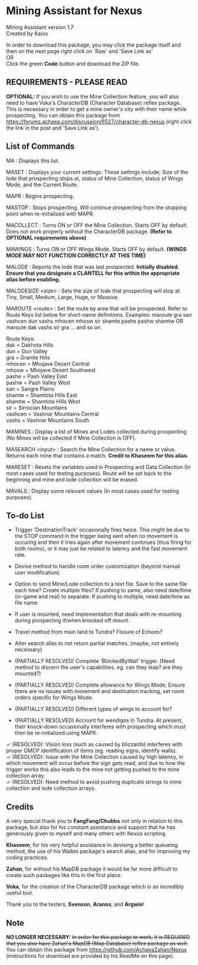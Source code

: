 # Mining Assistant for Nexus

Mining Assistant version 1.7<br/>
Created by Kaios

In order to download this package, you may click the package itself and then on the next page right click on 'Raw' and 'Save Link as' <br>OR<br> Click the green **Code** button and download the ZIP file.

REQUIREMENTS - PLEASE READ
--------------------------
**OPTIONAL:** If you wish to use the Mine Collection feature, you will also need to have Voka's CharacterDB (Character Database) reflex package. This is necessary in order to get a mine owner's city with their name while prospecting. You can obtain this package from https://forums.achaea.com/discussion/6527/character-db-nexus (right click the link in the post and 'Save Link as').


List of Commands
----------------
MA : Displays this list.

MASET : Displays your current settings. These settings include; Size of the lode that prospecting stops at, status of Mine Collection, status of Wings Mode, and the Current Route.

MAPR : Begins prospecting.

MASTOP : Stops prospecting. Will continue prospecting from the stopping point when re-initialized with MAPR.

MACOLLECT : Turns ON or OFF the Mine Collection. Starts OFF by default. Does not work properly without the CharacterDB package. **(Refer to OPTIONAL requirements above)**

MAWINGS : Turns ON or OFF Wings Mode. Starts OFF by default. **(WINGS MODE MAY NOT FUNCTION CORRECTLY AT THIS TIME)**

MALODE : Reports the lode that was last prospected. **Initially disabled. Ensure that you designate a CLANTELL for this within the appropriate alias before enabling.**

MALODESIZE \<size\> : Sets the size of lode that prospecting will stop at. Tiny, Small, Medium, Large, Huge, or Massive.

MAROUTE \<route\> : Set the route by area that will be prospected. Refer to Route Keys list below for short-name definitions.
Examples: maroute gra san vashcen dun vashs mhocen mhosw sir shamte pashe pashw shamtw OR maroute dak vashs sir gra ... and so on.

Route Keys:<br/>
dak = Dakhota Hills<br/>
dun = Dun Valley<br/>
gra = Granite Hills<br/>
mhocen = Mhojave Desert Central<br/>
mhosw = Mhojave Desert Southwest<br/>
pashe = Pash Valley East<br/>
pashw = Pash Valley West<br/>
san = Sangre Plains<br/>
shamte = Shamtota Hills East<br/>
shamtw = Shamtota Hills West<br/>
sir = Sirrocian Mountains<br/>
vashcen = Vashnar Mountains Central<br/>
vashs = Vashnar Mountains South<br/>

MAMINES : Display a list of Mines and Lodes collected during prospecting (No Mines will be collected if Mine Collection is OFF).

MASEARCH \<input\> : Search the Mine Collection for a name or value. Returns each mine that contains a match. **Credit to Khaseem for this alias.**

MARESET : Resets the variables used in Prospecting and Data Collection (In most cases used for testing purposes). Route will be set back to the beginning and mine and lode collection will be erased.

MAVALS : Display some relevant values (In most cases used for testing purposes).


To-do List
----------
- Trigger 'DestinationTrack' occasionally fires twice. This might be due to the STOP command in the trigger being sent when no movement is occuring and then it tries again after movement continues (thus firing for both rooms), or it may just be related to latency and the fast movement rate.
- Devise method to handle room order customization (beyond manual user modification).
- Option to send Mine/Lode collection to a text file. Save to the same file each time? Create multiple files? If pushing to same, also need date/time (in-game and real) to separate. If pushing to multiple, need date/time as file name.
- If user is mounted, need implementation that deals with re-mounting during prospecting if/when knocked off mount.
- Travel method from main land to Tundra? Fissure of Echoes?
- Alter search alias to not return partial matches. (maybe, not entirely necessary)

- (PARTIALLY RESOLVED) Complete 'BlockedByWall' trigger. (Need method to discern the user's capabilities, eg. can they leap? are they mounted?)
- (PARTIALLY RESOLVED) Complete allowance for Wings Mode; Ensure there are no issues with movement and destination tracking, set room orders specific for Wings Mode.
- (PARTIALLY RESOLVED) Different types of wings to account for?
- (PARTIALLY RESOLVED) Account for wendigos in Tundra. At present, their knock-down occasionally interferes with prospecting which must then be re-initialized using MAPR.<br>

✓ (RESOLVED): Vision loss (such as caused by blizzards) interferes with proper GMCP identification of items (eg. reading signs, identify walls).<br>
✓ (RESOLVED): Issue with the Mine Collection caused by high latency, in which movement will occur before the sign gets read, and due to how the trigger works this also leads to the mine not getting pushed to the mine collection array.<br>
✓ (RESOLVED): Need method to avoid pushing duplicate strings to mine collection and lode collection arrays.<br>

Credits
-------
A very special thank you to **FangFang/Chubbs** not only in relation to this package, but also for his constant assistance and support that he has generously given to myself and many others with Nexus scripting.

**Khaseem**, for his very helpful assistance in devising a better queueing method, the use of his Walkto package's search alias, and for improving my coding practices.

**Zahan**, for without his MapDB package it would be far more difficult to create such packages like this in the first place.

**Voka**, for the creation of the CharacterDB package which is an incredibly useful tool.

Thank you to the testers, **Svenson**, **Aranos**, and **Argwin**!


Note
----
**NO LONGER NECESSARY:** ~~In order for this package to work, it is REQUIRED that you also have Zahan's MapDB (Map Database) reflex package as well.~~ You can obtain this package from https://github.com/AchaeaZahan/Nexus (instructions for download are provided by his ReadMe on this page).
